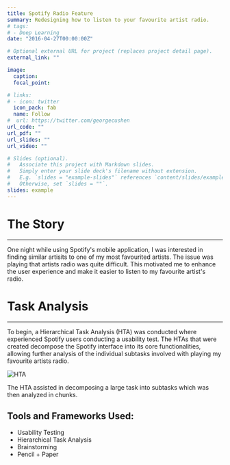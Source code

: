 ```yaml
---
title: Spotify Radio Feature
summary: Redesigning how to listen to your favourite artist radio.
# tags:
# - Deep Learning
date: "2016-04-27T00:00:00Z"

# Optional external URL for project (replaces project detail page).
external_link: ""

image:
  caption: 
  focal_point:

# links:
# - icon: twitter
  icon_pack: fab
  name: Follow
#  url: https://twitter.com/georgecushen
url_code: ""
url_pdf: ""
url_slides: ""
url_video: ""

# Slides (optional).
#   Associate this project with Markdown slides.
#   Simply enter your slide deck's filename without extension.
#   E.g. `slides = "example-slides"` references `content/slides/example-slides.md`.
#   Otherwise, set `slides = ""`.
slides: example
---
```


# The Story
---
One night while using Spotify's mobile application, I was interested in finding similar artisits to one of my most favourited artists. The issue was playing that artists radio was quite difficult. This motivated me to enhance the user experience and make it easier to listen to my favourite artist's radio.

# Task Analysis
---
To begin, a Hierarchical Task Analysis (HTA) was conducted where experienced Spotify users conducting a usability test. The HTAs that were created decompose the Spotify interface into its core functionalities, allowing further analysis of the individual subtasks involved with playing my favourite artists radio.

![HTA](static/hta.png)

The HTA assisted in decomposing a large task into subtasks which was then analyzed in chunks.

**Tools and Frameworks Used:**
---
* Usability Testing
* Hierarchical Task Analysis
* Brainstorming
* Pencil + Paper
